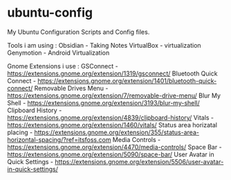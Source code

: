 # ubuntu-config
My Ubuntu Configuration Scripts and Config files. 

Tools i am using : 
Obsidian - Taking Notes 
VirtualBox - virtualization
Genymotion - Android Virtualization

Gnome Extensions i use : 
GSConnect - https://extensions.gnome.org/extension/1319/gsconnect/
Bluetooth Quick Connect - https://extensions.gnome.org/extension/1401/bluetooth-quick-connect/
Removable Drives Menu - https://extensions.gnome.org/extension/7/removable-drive-menu/
Blur My Shell - https://extensions.gnome.org/extension/3193/blur-my-shell/
Clipboard History - https://extensions.gnome.org/extension/4839/clipboard-history/
Vitals - https://extensions.gnome.org/extension/1460/vitals/
Status area horizatal placing - https://extensions.gnome.org/extension/355/status-area-horizontal-spacing/?ref=itsfoss.com
Media Controls - https://extensions.gnome.org/extension/4470/media-controls/
Space Bar - https://extensions.gnome.org/extension/5090/space-bar/ 
User Avatar in Quick Settings - https://extensions.gnome.org/extension/5506/user-avatar-in-quick-settings/
